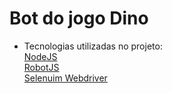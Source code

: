 # Bot do jogo Dino

- Tecnologias utilizadas no projeto:</br>
[NodeJS](https://nodejs.org/)</br>
[RobotJS](https://www.npmjs.com/package/robotjs)</br>
[Selenuim Webdriver](https://www.npmjs.com/package/selenium-webdriver)</br>
